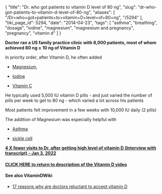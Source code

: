 {
    "title": "Dr. who got patients to vitamin D level of 80 ng",
    "slug": "dr-who-got-patients-to-vitamin-d-level-of-80-ng",
    "aliases": [
        "/Dr+who+got+patients+to+vitamin+D+level+of+80+ng",
        "/5294"
    ],
    "tiki_page_id": 5294,
    "date": "2014-04-23",
    "tags": [
        "asthma",
        "breathing",
        "dosage",
        "iodine",
        "magnesium",
        "magnesium and pregnancy",
        "pregnancy",
        "vitamin d"
    ]
}


**Doctor ran a US family practice clinic with 8,000 patients, most of whom achieved 80 ng ± 10 ng of Vitamin D** 

In priority order, after Vitamin D, he often added 

* [Magnesium](/posts/overview-magnesium-and-vitamin-d), 

* [Iodine](/posts/vitamin-d-and-iodine-are-similar-and-both-are-deficient-and-important-to-health)

* [Vitamin C](/posts/vitamin-c-is-important-for-the-common-cold-and-much-else) 

He typically used 5,000 IU vitamin D pills - and just varied the number of piils per week to get to 80 ng - which varied a lot across his patients

Most patients felt improvement in a few weeks with 10,000 IU daily (2 pills)

The addition of Magnesium was especially helpful with 

* [Asthma](/posts/overview-asthma-and-vitamin-d)

* [sickle cell](/posts/sickle-cell-and-low-vitamin-d-3-presentations)

 **[4 X fewer visits to Dr. after getting high level of vitamin D (Interview with transcript) - Jan 3, 2022](/posts/4-x-fewer-visits-to-dr-after-getting-high-level-of-vitamin-d-interview-with-transcript)** 

#### [CLICK HERE to return to description of the Vitamin D video](/posts/vitamin-d-details-after-viewing-the-video)

#### See also VitaminDWiki

* [17 reasons why are doctors reluctant to accept vitamin D](/posts/17-reasons-why-are-doctors-reluctant-to-accept-vitamin-d)